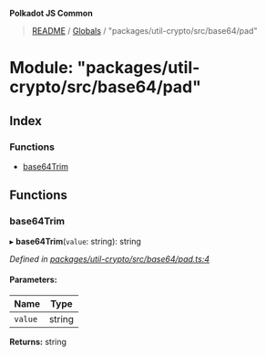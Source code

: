 **Polkadot JS Common**

> [README](../README.md) / [Globals](../globals.md) / "packages/util-crypto/src/base64/pad"

# Module: "packages/util-crypto/src/base64/pad"

## Index

### Functions

* [base64Trim](_packages_util_crypto_src_base64_pad_.md#base64trim)

## Functions

### base64Trim

▸ **base64Trim**(`value`: string): string

*Defined in [packages/util-crypto/src/base64/pad.ts:4](https://github.com/polkadot-js/common/blob/c366e637/packages/util-crypto/src/base64/pad.ts#L4)*

#### Parameters:

Name | Type |
------ | ------ |
`value` | string |

**Returns:** string

